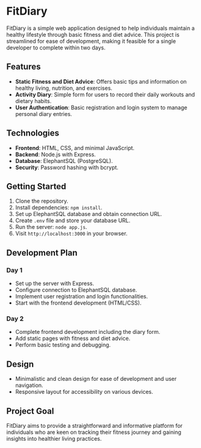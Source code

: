 # FitDiary

FitDiary is a simple web application designed to help individuals maintain a healthy lifestyle through basic fitness and diet advice. This project is streamlined for ease of development, making it feasible for a single developer to complete within two days.

## Features

- **Static Fitness and Diet Advice**: Offers basic tips and information on healthy living, nutrition, and exercises.
- **Activity Diary**: Simple form for users to record their daily workouts and dietary habits.
- **User Authentication**: Basic registration and login system to manage personal diary entries.

## Technologies

- **Frontend**: HTML, CSS, and minimal JavaScript.
- **Backend**: Node.js with Express.
- **Database**: ElephantSQL (PostgreSQL).
- **Security**: Password hashing with bcrypt.

## Getting Started

1. Clone the repository.
2. Install dependencies: `npm install`.
3. Set up ElephantSQL database and obtain connection URL.
4. Create `.env` file and store your database URL.
5. Run the server: `node app.js`.
6. Visit `http://localhost:3000` in your browser.

## Development Plan

### Day 1

- Set up the server with Express.
- Configure connection to ElephantSQL database.
- Implement user registration and login functionalities.
- Start with the frontend development (HTML/CSS).

### Day 2

- Complete frontend development including the diary form.
- Add static pages with fitness and diet advice.
- Perform basic testing and debugging.

## Design

- Minimalistic and clean design for ease of development and user navigation.
- Responsive layout for accessibility on various devices.

## Project Goal

FitDiary aims to provide a straightforward and informative platform for individuals who are keen on tracking their fitness journey and gaining insights into healthier living practices.
